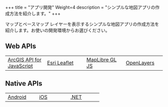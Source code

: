 +++
title = "アプリ開発"
Weight=4
description = "シンプルな地図アプリの作成方法を紹介します。"
+++

マップとベースマップ レイヤーを表示するシンプルな地図アプリの作成方法を紹介します。お使いの開発環境からお選びください。

## Web APIs

<table>
<tbody><tr>
<td style="width:25%"><a href="./create-startup-app-js">ArcGIS API for JavaScript</td>
<td style="width:25%"><a href="./create-startup-app-esrileaflet">Esri Leaflet</a></td>
<td style="width:25%"><a href="./create-startup-app-maplibre">MapLibre GL JS</a></td>
<td style="width:25%"><a href="./create-startup-app-openlayers">OpenLayers</a></td>
</tr></tbody>
</table>

## Native APIs

<table>
<tbody><tr>
<td style="width:25%"><a href="./create-startup-app-android">Android</td>
<td style="width:25%"><a href="./create-startup-app-ios">iOS</a></td>
<td style="width:25%"><a href="./create-startup-app-dotnet">.NET</a></td>
</tr></tbody>
</table>


